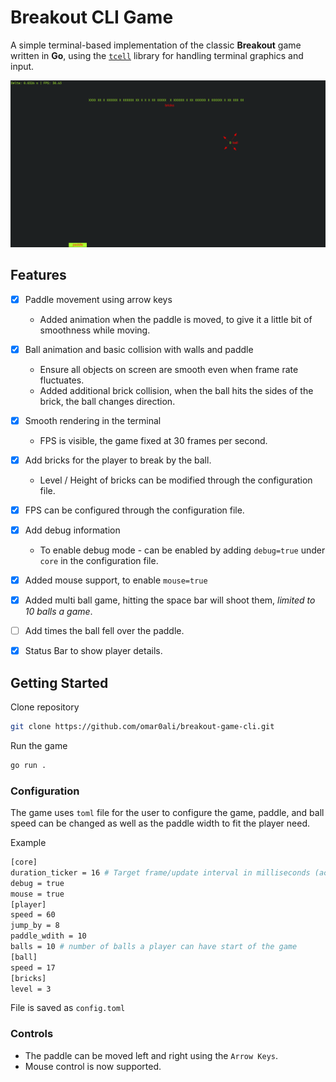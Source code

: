 # Breakout CLI Game

A simple terminal-based implementation of the classic **Breakout** game written in **Go**, using the [`tcell`](https://github.com/gdamore/tcell) library for handling terminal graphics and input.

![game-screenshot](https://github.com/omar0ali/breakout-game-cli/blob/main/screenshots/breakout-game-screenshot.png)

## Features
- [x] Paddle movement using arrow keys
    - Added animation when the paddle is moved, to give it a little bit of smoothness while moving.
- [x] Ball animation and basic collision with walls and paddle
    - Ensure all objects on screen are smooth even when frame rate fluctuates.
    - Added additional brick collision, when the ball hits the sides of the brick, the ball changes
        direction.
- [x] Smooth rendering in the terminal
    - FPS is visible, the game fixed at 30 frames per second.
- [x] Add bricks for the player to break by the ball.
    - Level / Height of bricks can be modified through the configuration file.

- [x] FPS can be configured through the configuration file.

- [x] Add debug information
    - To enable debug mode - can be enabled by adding `debug=true` under `core` in the 
        configuration file.
- [x] Added mouse support, to enable `mouse=true`
- [x] Added multi ball game, hitting the space bar will shoot them, *limited to 10 balls a game*.
- [ ] Add times the ball fell over the paddle.
- [x] Status Bar to show player details.

## Getting Started

Clone repository

```bash
git clone https://github.com/omar0ali/breakout-game-cli.git
```

Run the game

```bash
go run .
```

### Configuration
The game uses `toml` file for the user to configure the game, paddle, and ball speed can be changed as well as 
the paddle width to fit the player need.

Example

```bash
[core]
duration_ticker = 16 # Target frame/update interval in milliseconds (actual FPS may vary)
debug = true
mouse = true
[player]
speed = 60
jump_by = 8
paddle_wdith = 10
balls = 10 # number of balls a player can have start of the game
[ball]
speed = 17
[bricks]
level = 3
```

File is saved as `config.toml`

### Controls
- The paddle can be moved left and right using the `Arrow Keys`.
- Mouse control is now supported.
